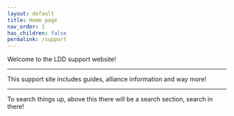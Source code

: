 ```yaml
---
layout: default
title: Home page
nav_order: 1
has_children: false
permalink: /support
---
```

Welcome to the LDD support website!
***
This support site includes guides, alliance information and way more!
***
To search things up, above this there will be a search section, search in there!
